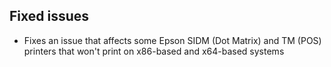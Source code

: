 ## Fixed issues
- Fixes an issue that affects some Epson SIDM (Dot Matrix) and TM (POS) printers that won't print on x86-based and x64-based systems